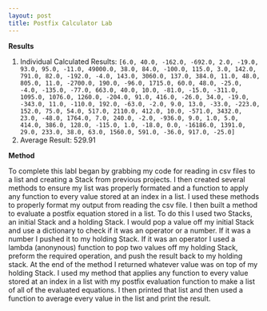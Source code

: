 ```yaml
---
layout: post
title: Postfix Calculator Lab
---
```

**Results**  
1. Individual Calculated Results: `[6.0, 40.0, -162.0, -692.0, 2.0, -19.0, 93.0, 95.0, -11.0, 49000.0, 38.0, 84.0, -100.0, 115.0, 3.0, 142.0, 791.0, 82.0, -192.0, -4.0, 143.0, 3060.0, 137.0, 384.0, 11.0, 48.0, 805.0, 11.0, -2700.0, 190.0, -96.0, 1715.0, 60.0, 48.0, -25.0, -4.0, -135.0, -77.0, 663.0, 40.0, 10.0, -81.0, -15.0, -311.0, 1095.0, 1076.0, 1260.0, -204.0, 91.0, 416.0, -26.0, 34.0, -19.0, -343.0, 11.0, -110.0, 192.0, -63.0, -2.0, 9.0, 13.0, -33.0, -223.0, 152.0, 75.0, 54.0, 517.0, 2110.0, 412.0, 10.0, -571.0, 3432.0, 23.0, -48.0, 1764.0, 7.0, 240.0, -2.0, -936.0, 9.0, 1.0, 5.0, 414.0, 386.0, 128.0, -115.0, 1.0, -18.0, 0.0, -16186.0, 1391.0, 29.0, 233.0, 38.0, 63.0, 1560.0, 591.0, -36.0, 917.0, -25.0]`  
2. Average Result: 529.91  

**Method**  

To complete this labI began by grabbing my code for reading in csv files to a list and creating a Stack from previous projects. I then created several methods to ensure my list was properly formated and a function to apply any function to every value stored at an index in a list. I used these methods to properly format my output from reading the csv file. I then built a method to evaluate a postfix equation stored in a list. To do this I used two Stacks, an initial Stack and a holding Stack. I would pop a value off my initial Stack and use a dictionary to check if it was an operator or a number. If it was a number I pushed it to my holding Stack. If it was an operator I used a lambda (anonynous) function to pop two values off my holding Stack, preform the required operation, and push the result back to my holding stack. At the end of the method I returned whatever value was on top of my holding Stack. I used my method that applies any function to every value stored at an index in a list with my postfix evaluation function to make a list of all of the evaluated equations. I then printed that list and then used a function to average every value in the list and print the result.
